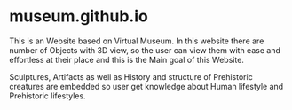 # museum.github.io
This is an Website based on Virtual Museum.
In this website there are number of Objects with 3D view, so the user 
can view them with ease and effortless at their place and this is the Main goal of this Website. 

Sculptures, Artifacts as well as History and structure of Prehistoric creatures
are embedded so user get knowledge about Human lifestyle and Prehistoric
lifestyles.
